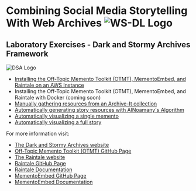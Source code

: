 # Combining Social Media Storytelling With Web Archives ![WS-DL Logo](https://avatars3.githubusercontent.com/u/4416806?s=50&v=4)

## Laboratory Exercises - Dark and Stormy Archives Framework

 ![DSA Logo](https://oduwsdl.github.io/raintale/img/dsa-logo-monochrome-wb.png)

* [Installing the Off-Topic Memento Toolkit (OTMT), MementoEmbed, and Raintale on an AWS Instance](installing-otmt-mementoembed-raintale-aws.md)
* Installing the Off-Topic Memento Toolkit (OTMT), MementoEmbed, and Raintale with Docker (coming soon)
* [Manually gathering resources from an Archive-It collection](exercise-manually-create-collection.md)
* [Automatically generating story resources with AlNoamany's Algorithm](exercise-automatically-generating-story-resources.md)
* [Automatically visualizing a single memento](exercise-visualize-single-memento.md)
* [Automatically visualizing a full story](exercise-visualize-full-story.md)

For more information visit:
* [The Dark and Stormy Archives website](https://oduwsdl.github.io/dsa/)
* [Off-Topic Memento Toolkit (OTMT) GitHub Page](https://github.com/oduwsdl/off-topic-memento-toolkit)
* [The Raintale website](https://oduwsdl.github.io/raintale/)
* [Raintale GitHub Page](https://github.com/oduwsdl/raintale)
* [Raintale Documentation](https://raintale.readthedocs.io/en/latest/)
* [MementoEmbed GitHub Page](https://github.com/oduwsdl/MementoEmbed)
* [MementoEmbed Documentation](https://mementoembed.readthedocs.io/en/latest/)

